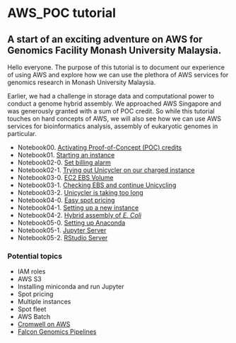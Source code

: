 # AWS_POC tutorial
## A start of an exciting adventure on AWS for Genomics Facility Monash University Malaysia.

Hello everyone. The purpose of this tutorial is to document our experience of using AWS and explore how we can use the plethora of AWS services for genomics research in Monash University Malaysia.

Earlier, we had a challenge in storage data and computational power to conduct a genome hybrid assembly. We approached AWS Singapore and was generously granted with a sum of POC credit. So while this tutorial touches on hard concepts of AWS, we will also see how we can use AWS services for bioinformatics analysis, assembly of eukaryotic genomes in particular.

- Notebook00. [Activating Proof-of-Concept (POC) credits](./notebooks/Notebook00.ipynb)
- Notebook01. [Starting an instance](./notebooks/Notebook01.ipynb)
- Notebook02-0. [Set billing alarm](./notebooks/Notebook02-0.ipynb)
- Notebook02-1. [Trying out Unicycler on our charged instance](./notebooks/Notebook02-1.ipynb)
- Notebook03-0. [EC2 EBS Volume](./notebooks/Notebook03-0.ipynb)
- Notebook03-1. [Checking EBS and continue Unicycling](./notebooks/Notebook03-1.ipynb)
- Notebook03-2. [Unicycler is taking too long](./notebooks/Notebook03-2.ipynb)
- Notebook04-0. [Easy spot pricing](./notebooks/Notebook04-0.ipynb)
- Notebook04-1. [Setting up a new instance](./notebooks/Notebook04-1.ipynb)
- Notebook04-2. [Hybrid assembly of <em>E. Coli</em>](./notebooks/Notebook04-2.ipynb)
- Notebook05-0. [Setting up Anaconda](./notebooks/Notebook05-0.ipynb)
- Notebook05-1. [Jupyter Server](./notebooks/Notebook05-1.ipynb)
- Notebook05-2. [RStudio Server](./notebooks/Notebook05-2.ipynb)


### Potential topics
- IAM roles
- AWS S3
- Installing miniconda and run Jupyter
- Spot pricing
- Multiple instances
- Spot fleet
- AWS Batch
- [Cromwell on AWS](https://aws.amazon.com/government-education/cromwell-on-aws/)
- [Falcon Genomics Pipelines](https://aws.amazon.com/marketplace/pp/B07C3NV88G)
